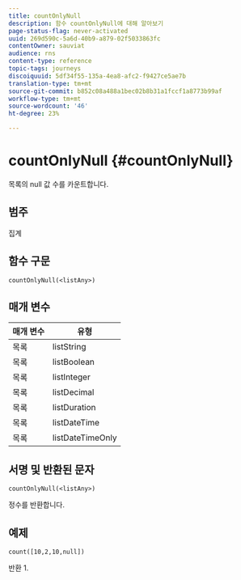 ```yaml
---
title: countOnlyNull
description: 함수 countOnlyNull에 대해 알아보기
page-status-flag: never-activated
uuid: 269d590c-5a6d-40b9-a879-02f5033863fc
contentOwner: sauviat
audience: rns
content-type: reference
topic-tags: journeys
discoiquuid: 5df34f55-135a-4ea8-afc2-f9427ce5ae7b
translation-type: tm+mt
source-git-commit: b852c08a488a1bec02b8b31a1fccf1a8773b99af
workflow-type: tm+mt
source-wordcount: '46'
ht-degree: 23%

---
```



# countOnlyNull {#countOnlyNull}

목록의 null 값 수를 카운트합니다.

## 범주

집계

## 함수 구문

`countOnlyNull(<listAny>)`

## 매개 변수

| 매개 변수 | 유형 |
|-----------|------------------|
| 목록 | listString |
| 목록 | listBoolean |
| 목록 | listInteger |
| 목록 | listDecimal |
| 목록 | listDuration |
| 목록 | listDateTime |
| 목록 | listDateTimeOnly |

## 서명 및 반환된 문자

`countOnlyNull(<listAny>)`

정수를 반환합니다.

## 예제

`count([10,2,10,null])`

반환 1.
